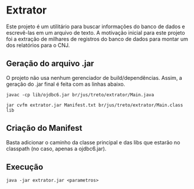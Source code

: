 # Extrator

Este projeto é um utilitário para buscar informações do banco de dados e escrevê-las em um arquivo de texto. A motivação inicial para este projeto foi a extração de milhares de registros do banco de dados para montar um dos relatórios para o CNJ.


## Geração do arquivo .jar

O projeto não usa nenhum gerenciador de build/dependências. Assim, a geração do .jar final é feita com as linhas abaixo.

``javac -cp lib/ojdbc6.jar br/jus/treto/extrator/Main.java``

``jar cvfm extrator.jar Manifest.txt br/jus/treto/extrator/Main.class lib``

## Criação do Manifest

Basta adicionar o caminho da classe principal e das libs que estarão no classpath (no caso, apenas a ojdbc6.jar).

## Execução

``java -jar extrator.jar <parametros>``
